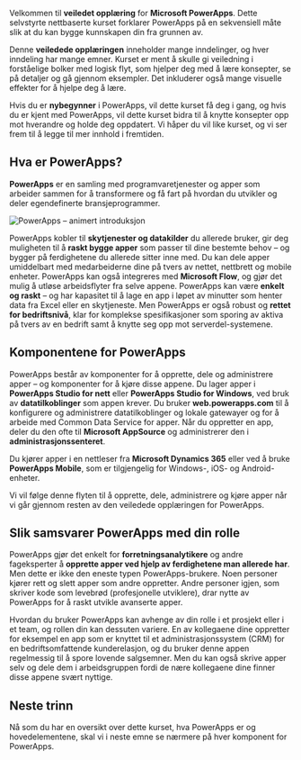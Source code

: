 Velkommen til **veiledet opplæring** for **Microsoft PowerApps**. Dette selvstyrte nettbaserte kurset forklarer PowerApps på en sekvensiell måte slik at du kan bygge kunnskapen din fra grunnen av.

Denne **veiledede opplæringen** inneholder mange inndelinger, og hver inndeling har mange emner. Kurset er ment å skulle gi veiledning i forståelige bolker med logisk flyt, som hjelper deg med å lære konsepter, se på detaljer og gå gjennom eksempler. Det inkluderer også mange visuelle effekter for å hjelpe deg å lære.

Hvis du er **nybegynner** i PowerApps, vil dette kurset få deg i gang, og hvis du er kjent med PowerApps, vil dette kurset bidra til å knytte konsepter opp mot hverandre og holde deg oppdatert. Vi håper du vil like kurset, og vi ser frem til å legge til mer innhold i fremtiden.

## <a name="what-is-powerapps"></a>Hva er PowerApps?
**PowerApps** er en samling med programvaretjenester og apper som arbeider sammen for å transformere og få fart på hvordan du utvikler og deler egendefinerte bransjeprogrammer.

![PowerApps – animert introduksjon](./media/learning-introducing-powerapps/powerapps-intro.gif)

PowerApps kobler til **skytjenester og datakilder** du allerede bruker, gir deg muligheten til å **raskt bygge apper** som passer til dine bestemte behov – og bygger på ferdighetene du allerede sitter inne med. Du kan dele apper umiddelbart med medarbeiderne dine på tvers av nettet, nettbrett og mobile enheter. PowerApps kan også integreres med **Microsoft Flow**, og gjør det mulig å utløse arbeidsflyter fra selve appene. PowerApps kan være **enkelt og raskt** – og har kapasitet til å lage en app i løpet av minutter som henter data fra Excel eller en skytjeneste. Men PowerApps er også robust og **rettet for bedriftsnivå**, klar for komplekse spesifikasjoner som sporing av aktiva på tvers av en bedrift samt å knytte seg opp mot serverdel-systemene.

## <a name="the-parts-of-powerapps"></a>Komponentene for PowerApps
PowerApps består av komponenter for å opprette, dele og administrere apper – og komponenter for å kjøre disse appene. Du lager apper i **PowerApps Studio for nett** eller **PowerApps Studio for Windows**, ved bruk av **datatilkoblinger** som appen krever. Du bruker **web.powerapps.com** til å konfigurere og administrere datatilkoblinger og lokale gatewayer og for å arbeide med Common Data Service for apper. Når du oppretter en app, deler du den ofte til **Microsoft AppSource** og administrerer den i **administrasjonssenteret**.

Du kjører apper i en nettleser fra **Microsoft Dynamics 365** eller ved å bruke **PowerApps Mobile**, som er tilgjengelig for Windows-, iOS- og Android-enheter.

Vi vil følge denne flyten til å opprette, dele, administrere og kjøre apper når vi går gjennom resten av den veiledede opplæringen for PowerApps.

## <a name="how-powerapps-matches-your-role"></a>Slik samsvarer PowerApps med din rolle
PowerApps gjør det enkelt for **forretningsanalytikere** og andre fageksperter å **opprette apper ved hjelp av ferdighetene man allerede har**. Men dette er ikke den eneste typen PowerApps-brukere. Noen personer kjører rett og slett apper som andre oppretter. Andre personer igjen, som skriver kode som levebrød (profesjonelle utviklere), drar nytte av PowerApps for å raskt utvikle avanserte apper.

Hvordan du bruker PowerApps kan avhenge av din rolle i et prosjekt eller i et team, og rollen din kan dessuten variere. En av kollegaene dine oppretter for eksempel en app som er knyttet til et administrasjonssystem (CRM) for en bedriftsomfattende kunderelasjon, og du bruker denne appen regelmessig til å spore lovende salgsemner. Men du kan også skrive apper selv og dele dem i arbeidsgruppen fordi de nære kollegaene dine finner disse appene svært nyttige.

## <a name="next-steps"></a>Neste trinn
Nå som du har en oversikt over dette kurset, hva PowerApps er og hovedelementene, skal vi i neste emne se nærmere på hver komponent for PowerApps.

